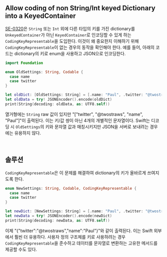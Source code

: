 ## Allow coding of non String/Int keyed Dictionary into a KeyedContainer

[SE-0320](https://github.com/apple/swift-evolution/blob/main/proposals/0320-codingkeyrepresentable.md)은 `String` 또는 `Int` 외에 다른 타입의 키를 가진 dictionary를 `UnkeyedContainer`가 아닌 `KeyedContainer`로 인코딩할 수 있게 하는 `CodingKeyRepresentable`을 도입한다. 이것이 왜 중요한지 이해하기 위해 `CodingKeyRepresentable`이 없는 경우의 동작을 확인해야 한다. 예를 들어, 아래의 코드는 dictionary의 키로 enum을 사용하고 JSON으로 인코딩한다.

```swift
import Foundation

enum OldSettings: String, Codable {
  case name
  case twitter
}

let oldDict: [OldSettings: String] = [.name: "Paul", .twitter: "@twostraws"]
let oldData = try! JSONEncoder().encode(oldDict)
print(String(decoding: oldData, as: UTF8.self))
```

열거형에는 `String` raw 값이 있지만 "["twitter", "@twostraws", "name", "Paul"]"이 출력된다. 이는 키/값 쌍이 아닌 4개의 개별적인 문자열이다. Swift는 디코딩 시 `OldSettings`의 키와 문자열 값과 매칭시키지만 JSON을 서버로 보내려는 경우에는 유용하지 않다.

&nbsp;
## 솔루션

`CodingKeyRepresentable`은 이 문제를 해결하여 dictionary의 키가 올바르게 쓰여지도록 한다.

```swift
enum NewSettings: String, Codable, CodingKeyRepresentable {
  case name
  case twitter
}

let newDict: [NewSettings: String] = [.name: "Paul", .twitter: "@twostraws"]
let newData = try! JSONEncoder().encode(newDict)
print(String(decoding: newData, as: UTF8.self))
```

이제 "{"twitter":"@twostraws","name":"Paul"}"와 같이 출력된다. 이는 Swift 외부에서 훨씬 더 유용하다. 사용자 정의 구조체를 키로 사용하려는 경우 `CodingKeyRepresentable`을 준수하고 데이터를 문자열로 변환하는 고유한 메서드를 제공할 수도 있다.
